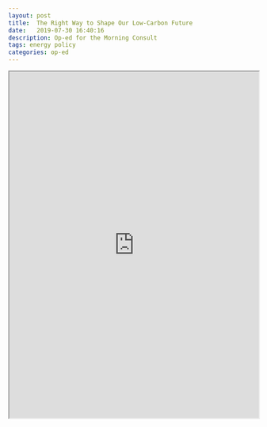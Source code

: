 ```yaml
---
layout: post
title:  The Right Way to Shape Our Low-Carbon Future
date:   2019-07-30 16:40:16
description: Op-ed for the Morning Consult
tags: energy policy
categories: op-ed
---
```


<iframe src="https://morningconsult.com/opinions/right-way-shape-our-low-carbon-future/" width="100%" height="700"></iframe>
